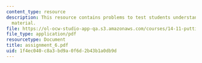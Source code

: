 ```yaml
---
content_type: resource
description: This resource contains problems to test students understanding of course
  material.
file: https://ol-ocw-studio-app-qa.s3.amazonaws.com/courses/14-11-putting-social-sciences-to-the-test-field-experiments-in-economics-spring-2006/1f4ec040c8a3bd9a0f6d2b43b1a0db9d_assignment_6.pdf
file_type: application/pdf
resourcetype: Document
title: assignment_6.pdf
uid: 1f4ec040-c8a3-bd9a-0f6d-2b43b1a0db9d
---
```

